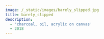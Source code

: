 ```yaml
---
image: /_static/images/barely_slipped.jpg
title: barely_slipped
description:
  - 'charcoal, oil, acrylic on canvas'
  - 2018
---
```


